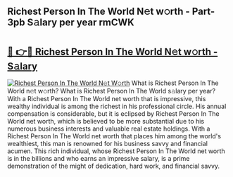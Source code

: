 ## Richest Person In The World N𝚎t w𝚘rth - Part-3pb S𝚊lary per year rmCWK

# <h2><a href="http://gc0uub.nevu.top/?p=Richest+Person+In+The+World">🔗 👉🔴 Richest Person In The World N𝚎t w𝚘rth - S𝚊lary</a></h2>

[![Richest Person In The World N𝚎t W𝚘rth](https://i.imgur.com/Oavwk0R.jpeg)](http://gc0uub.nevu.top/?p=Richest+Person+In+The+World)
What is Richest Person In The World n𝚎t w𝚘rth? What is Richest Person In The World s𝚊lary per year?
With a Richest Person In The World net worth that is impressive, this wealthy individual is among the richest in his professional circle. His annual compensation is considerable, but it is eclipsed by Richest Person In The World net worth, which is believed to be more substantial due to his numerous business interests and valuable real estate holdings. With a Richest Person In The World net worth that places him among the world's wealthiest, this man is renowned for his business savvy and financial acumen. This rich individual, whose Richest Person In The World net worth is in the billions and who earns an impressive salary, is a prime demonstration of the might of dedication, hard work, and financial savvy.
